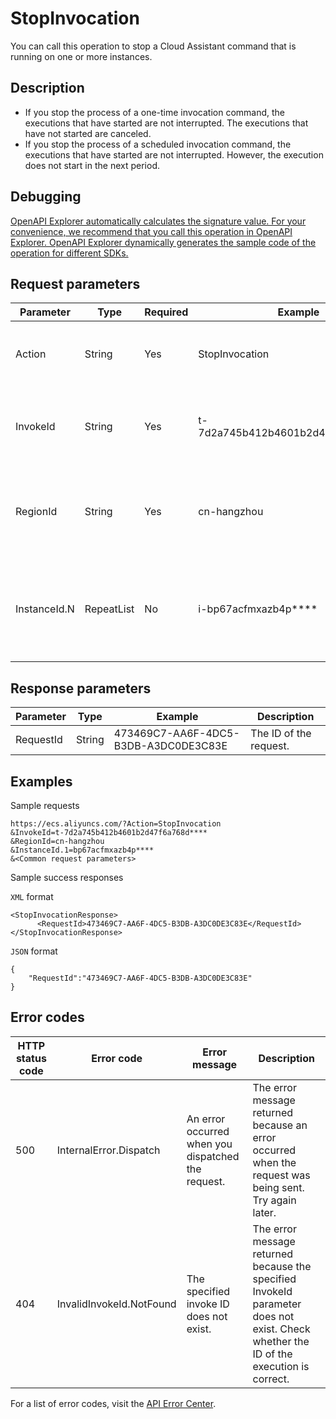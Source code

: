 # StopInvocation

You can call this operation to stop a Cloud Assistant command that is running on one or more instances.

## Description

-   If you stop the process of a one-time invocation command, the executions that have started are not interrupted. The executions that have not started are canceled.
-   If you stop the process of a scheduled invocation command, the executions that have started are not interrupted. However, the execution does not start in the next period.

## Debugging

[OpenAPI Explorer automatically calculates the signature value. For your convenience, we recommend that you call this operation in OpenAPI Explorer. OpenAPI Explorer dynamically generates the sample code of the operation for different SDKs.](https://api.aliyun.com/#product=Ecs&api=StopInvocation&type=RPC&version=2014-05-26)

## Request parameters

|Parameter|Type|Required|Example|Description|
|---------|----|--------|-------|-----------|
|Action|String|Yes|StopInvocation|The operation that you want to perform. Set the value to StopInvocation. |
|InvokeId|String|Yes|t-7d2a745b412b4601b2d47f6a768d\*\*\*\*|The ID of the execution. You can call the [DescribeInvocations](~~64840~~) operation to query all execution IDs. |
|RegionId|String|Yes|cn-hangzhou|The region ID of the command. You can call the [DescribeRegions](~~25609~~) operation to query the most recent region list. |
|InstanceId.N|RepeatList|No|i-bp67acfmxazb4p\*\*\*\*|The ID of instance N on which the command to be stopped is running. You can specify up to 50 instance IDs in each request. Valid values of N: 1 to 50. |

## Response parameters

|Parameter|Type|Example|Description|
|---------|----|-------|-----------|
|RequestId|String|473469C7-AA6F-4DC5-B3DB-A3DC0DE3C83E|The ID of the request. |

## Examples

Sample requests

```
https://ecs.aliyuncs.com/?Action=StopInvocation
&InvokeId=t-7d2a745b412b4601b2d47f6a768d****
&RegionId=cn-hangzhou
&InstanceId.1=bp67acfmxazb4p****
&<Common request parameters>
```

Sample success responses

`XML` format

```
<StopInvocationResponse>
      <RequestId>473469C7-AA6F-4DC5-B3DB-A3DC0DE3C83E</RequestId>
</StopInvocationResponse>
```

`JSON` format

```
{
    "RequestId":"473469C7-AA6F-4DC5-B3DB-A3DC0DE3C83E"
}
```

## Error codes

|HTTP status code|Error code|Error message|Description|
|----------------|----------|-------------|-----------|
|500|InternalError.Dispatch|An error occurred when you dispatched the request.|The error message returned because an error occurred when the request was being sent. Try again later.|
|404|InvalidInvokeId.NotFound|The specified invoke ID does not exist.|The error message returned because the specified InvokeId parameter does not exist. Check whether the ID of the execution is correct.|

For a list of error codes, visit the [API Error Center](https://error-center.alibabacloud.com/status/product/Ecs).

